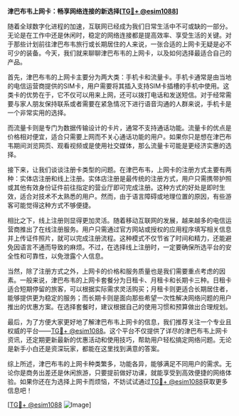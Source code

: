 **津巴布韦上网卡：畅享网络连接的新选择[[TG💪+ @esim1088](https://t.me/s/esim1088)]**

随着全球数字化进程的加速，互联网已经成为我们日常生活中不可或缺的一部分。无论是在工作中还是休闲时，稳定的网络连接都是提高效率、享受生活的关键。对于那些计划前往津巴布韦旅行或长期居住的人来说，一张合适的上网卡无疑是必不可少的装备。今天，我们就来聊聊津巴布韦的上网卡，以及如何选择最适合自己的产品。

首先，津巴布韦的上网卡主要分为两大类：手机卡和流量卡。手机卡通常是由当地的电信运营商提供的SIM卡，用户需要将其插入支持SIM卡插槽的手机中使用。这类卡的优势在于，它不仅可以用来上网，还可以拨打电话和发送短信。对于经常需要与家人朋友保持联系或者需要在紧急情况下进行语音沟通的人群来说，手机卡是一个非常实用的选择。

而流量卡则是专门为数据传输设计的卡片，通常不支持通话功能。流量卡的优点是价格相对便宜，适合只需要上网而不关心通话功能的用户。如果你只是想在津巴布韦期间浏览网页、观看视频或是使用社交媒体，那么流量卡可能是更经济实惠的选择。

接下来，让我们谈谈注册卡类型的问题。在津巴布韦，上网卡的注册方式主要有两种：实体店注册和线上注册。实体店注册是最传统的注册方式，用户只需携带护照或其他有效身份证件前往指定的营业厅即可完成注册。这种方式的好处是即时生效，适合对技术不太熟悉的用户。然而，由于语言障碍或地理位置的原因，有些游客可能觉得这种方式不够便捷。

相比之下，线上注册则显得更加灵活。随着移动互联网的发展，越来越多的电信运营商推出了在线注册服务。用户只需通过官方网站或授权的应用程序填写相关信息并上传证件照片，就可以完成注册流程。这种模式不仅节省了时间和精力，还能避免因语言不通而导致的麻烦。不过，在选择线上注册时，一定要确保所选平台的安全性和可靠性，以免泄露个人信息。

当然，除了注册方式之外，上网卡的价格和服务质量也是我们需要重点考虑的因素。一般来说，津巴布韦的上网卡套餐分为日租卡、月租卡和长期卡三种。日租卡适合短期停留的旅客，可以根据实际需求灵活购买；月租卡则更适合长期居住者，能够提供更为稳定的服务；而长期卡则是面向那些希望一次性解决网络问题的用户推出的优惠方案。在选择套餐时，建议根据自己的使用习惯和预算做出合理规划。

最后，为了方便大家更好地了解津巴布韦上网卡的信息，我们推荐关注一个专业且权威的平台——[TG💪+ @esim1088](https://t.me/s/esim1088)。这个平台不仅提供了详尽的津巴布韦上网卡资讯，还定期更新最新的优惠活动和使用技巧，帮助用户轻松搞定网络问题。无论是新手小白还是资深玩家，都能在这里找到满意的答案。

综上所述，津巴布韦的上网卡种类繁多，功能各异，能够满足不同用户的需求。无论你是商务出差还是休闲旅游，只要提前做好功课，就能享受到高效便捷的网络体验。如果你还在为选择上网卡而烦恼，不妨试试通过[TG💪+ @esim1088](https://t.me/s/esim1088)获取更多信息吧！

[[TG💪+ @esim1088](https://t.me/s/esim1088) ![Image](https://i.postimg.cc/4NQfJmqS/Snipaste-2025-05-13-00-14-12.png)]
